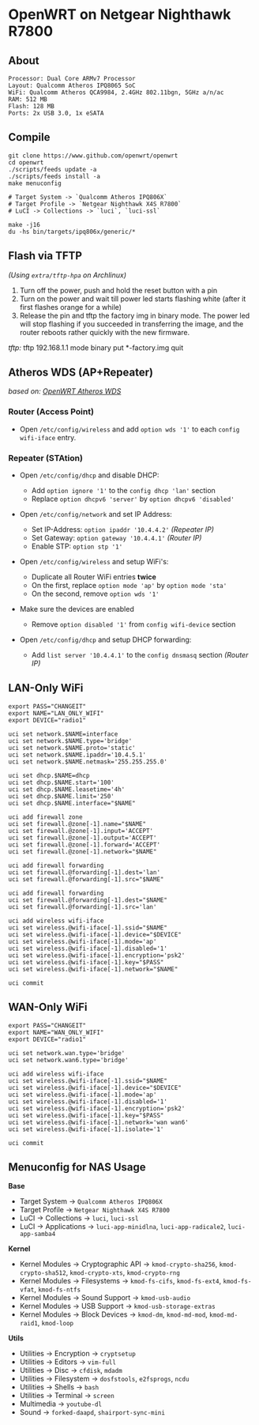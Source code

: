 # OpenWRT on Netgear Nighthawk R7800

## About

    Processor: Dual Core ARMv7 Processor
    Layout: Qualcomm Atheros IPQ8065 SoC
    WiFi: Qualcomm Atheros QCA9984, 2.4GHz 802.11bgn, 5GHz a/n/ac
    RAM: 512 MB
    Flash: 128 MB
    Ports: 2x USB 3.0, 1x eSATA

## Compile

    git clone https://www.github.com/openwrt/openwrt
    cd openwrt
    ./scripts/feeds update -a
    ./scripts/feeds install -a
    make menuconfig

    # Target System -> `Qualcomm Atheros IPQ806X`
    # Target Profile -> `Netgear Nighthawk X4S R7800`
    # LuCI -> Collections -> `luci`, `luci-ssl`

    make -j16
    du -hs bin/targets/ipq806x/generic/*

## Flash via TFTP

*(Using `extra/tftp-hpa` on Archlinux)*

1. Turn off the power, push and hold the reset button with a pin
2. Turn on the power and wait till power led starts flashing white (after it first flashes orange for a while)
3. Release the pin and tftp the factory img in binary mode. The power led will stop flashing if you succeeded in transferring the image, and the router reboots rather quickly with the new firmware.

*tftp:*
    tftp 192.168.1.1
    mode binary
    put *-factory.img
    quit

## Atheros WDS (AP+Repeater)

*based on: [OpenWRT Atheros WDS](https://openwrt.org/docs/guide-user/network/wifi/atheroswds)*

### Router (Access Point)

- Open `/etc/config/wireless` and add `option wds '1'` to each `config wifi-iface` entry.

### Repeater (STAtion)

- Open `/etc/config/dhcp` and disable DHCP:
  - Add `option ignore '1'` to the `config dhcp 'lan'` section
  - Replace `option dhcpv6 'server'` by `option dhcpv6 'disabled'`

- Open `/etc/config/network` and set IP Address:
  - Set IP-Address: `option ipaddr '10.4.4.2'` *(Repeater IP)*
  - Set Gateway: `option gateway '10.4.4.1'` *(Router IP)*
  - Enable STP: `option stp '1'`

- Open `/etc/config/wireless` and setup WiFi's:
  - Duplicate all Router WiFi entries **twice**
  - On the first, replace `option mode 'ap'` by `option mode 'sta'`
  - On the second, remove `option wds '1'`

- Make sure the devices are enabled
  - Remove `option disabled '1'` from `config wifi-device` section

- Open `/etc/config/dhcp` and setup DHCP forwarding:
  - Add `list server '10.4.4.1'` to the `config dnsmasq` section *(Router IP)*

## LAN-Only WiFi

    export PASS="CHANGEIT"
    export NAME="LAN_ONLY_WIFI"
    export DEVICE="radio1"

    uci set network.$NAME=interface
    uci set network.$NAME.type='bridge'
    uci set network.$NAME.proto='static'
    uci set network.$NAME.ipaddr='10.4.5.1'
    uci set network.$NAME.netmask='255.255.255.0'

    uci set dhcp.$NAME=dhcp
    uci set dhcp.$NAME.start='100'
    uci set dhcp.$NAME.leasetime='4h'
    uci set dhcp.$NAME.limit='250'
    uci set dhcp.$NAME.interface="$NAME"

    uci add firewall zone
    uci set firewall.@zone[-1].name="$NAME"
    uci set firewall.@zone[-1].input='ACCEPT'
    uci set firewall.@zone[-1].output='ACCEPT'
    uci set firewall.@zone[-1].forward='ACCEPT'
    uci set firewall.@zone[-1].network="$NAME"

    uci add firewall forwarding
    uci set firewall.@forwarding[-1].dest='lan'
    uci set firewall.@forwarding[-1].src="$NAME"

    uci add firewall forwarding
    uci set firewall.@forwarding[-1].dest="$NAME"
    uci set firewall.@forwarding[-1].src='lan'

    uci add wireless wifi-iface
    uci set wireless.@wifi-iface[-1].ssid="$NAME"
    uci set wireless.@wifi-iface[-1].device="$DEVICE"
    uci set wireless.@wifi-iface[-1].mode='ap'
    uci set wireless.@wifi-iface[-1].disabled='1'
    uci set wireless.@wifi-iface[-1].encryption='psk2'
    uci set wireless.@wifi-iface[-1].key="$PASS"
    uci set wireless.@wifi-iface[-1].network="$NAME"

    uci commit

## WAN-Only WiFi

    export PASS="CHANGEIT"
    export NAME="WAN_ONLY_WIFI"
    export DEVICE="radio1"

    uci set network.wan.type='bridge'
    uci set network.wan6.type='bridge'

    uci add wireless wifi-iface
    uci set wireless.@wifi-iface[-1].ssid="$NAME"
    uci set wireless.@wifi-iface[-1].device="$DEVICE"
    uci set wireless.@wifi-iface[-1].mode='ap'
    uci set wireless.@wifi-iface[-1].disabled='1'
    uci set wireless.@wifi-iface[-1].encryption='psk2'
    uci set wireless.@wifi-iface[-1].key="$PASS"
    uci set wireless.@wifi-iface[-1].network='wan wan6'
    uci set wireless.@wifi-iface[-1].isolate='1'

    uci commit


## Menuconfig for NAS Usage

**Base**
- Target System -> `Qualcomm Atheros IPQ806X`
- Target Profile -> `Netgear Nighthawk X4S R7800`
- LuCI -> Collections -> `luci`, `luci-ssl`
- LuCI -> Applications -> `luci-app-minidlna`, `luci-app-radicale2`, `luci-app-samba4`

**Kernel**
- Kernel Modules -> Cryptographic API -> `kmod-crypto-sha256`, `kmod-crypto-sha512`, `kmod-crypto-xts`, `kmod-crypto-rng`
- Kernel Modules -> Filesystems -> `kmod-fs-cifs`, `kmod-fs-ext4`, `kmod-fs-vfat`, `kmod-fs-ntfs`
- Kernel Modules -> Sound Support -> `kmod-usb-audio`
- Kernel Modules -> USB Support -> `kmod-usb-storage-extras`
- Kernel Modules -> Block Devices -> `kmod-dm`, `kmod-md-mod`, `kmod-md-raid1`, `kmod-loop`

**Utils**
- Utilities -> Encryption -> `cryptsetup`
- Utilities -> Editors -> `vim-full`
- Utilities -> Disc -> `cfdisk`, `mdadm`
- Utilities -> Filesystem -> `dosfstools`, `e2fsprogs`, `ncdu`
- Utilities -> Shells -> `bash`
- Utilities -> Terminal -> `screen`
- Multimedia -> `youtube-dl`
- Sound -> `forked-daapd`, `shairport-sync-mini`

